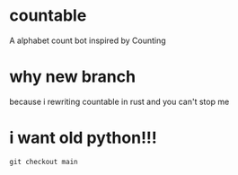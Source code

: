 # countable
A alphabet count bot inspired by Counting

# why new branch
because i rewriting countable in rust and you can't stop me

# i want old python!!!
`git checkout main`

